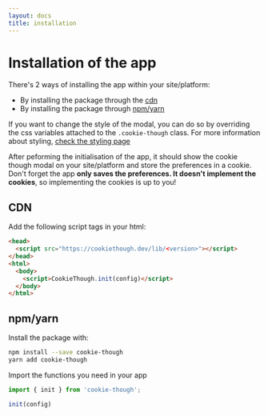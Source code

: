 ```yaml
---
layout: docs
title: installation
---
```

# Installation of the app

There's 2 ways of installing the app within your site/platform:

* By installing the package through the [cdn](##cdn)
* By installing the package through [npm/yarn](##npm/yarn)

If you want to change the style of the modal, you can do so by overriding the css variables attached to the `.cookie-though` class. For more information about styling, [check the styling page](/styling)

After peforming the initialisation of the app, it should show the cookie though modal on your site/platform and store the preferences in a cookie. Don't forget the app **only saves the preferences. It doesn't implement the cookies**, so implementing the cookies is up to you!

## CDN

Add the following script tags in your html:

```html
<head>
  <script src="https://cookiethough.dev/lib/<version>"></script>
</head>
<html>
  <body>
    <script>CookieThough.init(config)</script>
  </body>
</html>
```

## npm/yarn

Install the package with:

```bash
npm install --save cookie-though
yarn add cookie-though
```

Import the functions you need in your app

```js
import { init } from 'cookie-though';

init(config)
```
